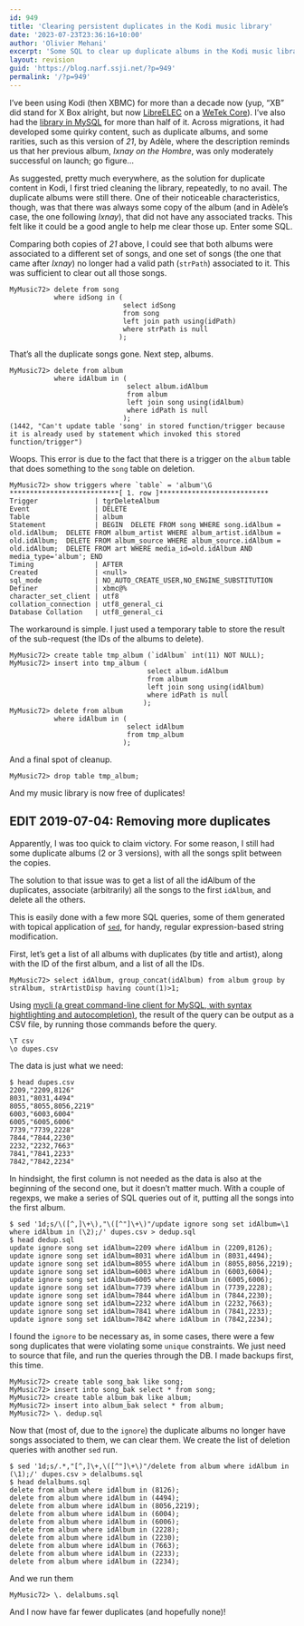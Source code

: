 ```yaml
---
id: 949
title: 'Clearing persistent duplicates in the Kodi music library'
date: '2023-07-23T23:36:16+10:00'
author: 'Olivier Mehani'
excerpt: 'Some SQL to clear up duplicate albums in the Kodi music library when cleaning it is just not enough.'
layout: revision
guid: 'https://blog.narf.ssji.net/?p=949'
permalink: '/?p=949'
---
```


I’ve been using Kodi (then XBMC) for more than a decade now (yup, “XB” did stand for X Box alright, but now [LibreELEC](https://libreelec.tv/) on a [WeTek Core](https://libreelec.tv/downloads/wetek-core/)). I’ve also had the [library in MySQL](https://kodi.wiki/view/MySQL) for more than half of it. Across migrations, it had developed some quirky content, such as duplicate albums, and some rarities, such as this version of *21*, by Adèle, where the description reminds us that her previous album, *Ixnay on the Hombre*, was only moderately successful on launch; go figure…

As suggested, pretty much everywhere, as the solution for duplicate content in Kodi, I first tried cleaning the library, repeatedly, to no avail. The duplicate albums were still there. One of their noticeable characteristics, though, was that there was always some copy of the album (and in Adèle’s case, the one following *Ixnay*), that did not have any associated tracks. This felt like it could be a good angle to help me clear those up. Enter some SQL.

Comparing both copies of *21* above, I could see that both albums were associated to a different set of songs, and one set of songs (the one that came after *Ixnay*) no longer had a valid path (`strPath`) associated to it. This was sufficient to clear out all those songs.

```
MyMusic72> delete from song
           where idSong in (
                            select idSong
                            from song
                            left join path using(idPath)
                            where strPath is null
                           );
```

That’s all the duplicate songs gone. Next step, albums.

```
MyMusic72> delete from album
           where idAlbum in (
                             select album.idAlbum
                             from album
                             left join song using(idAlbum)
                             where idPath is null
                            );
(1442, "Can't update table 'song' in stored function/trigger because it is already used by statement which invoked this stored function/trigger")
```

Woops. This error is due to the fact that there is a trigger on the `album` table that does something to the `song` table on deletion.

```
MyMusic72> show triggers where `table` = 'album'\G
***************************[ 1. row ]***************************
Trigger              | tgrDeleteAlbum
Event                | DELETE
Table                | album
Statement            | BEGIN  DELETE FROM song WHERE song.idAlbum = old.idAlbum;  DELETE FROM album_artist WHERE album_artist.idAlbum = old.idAlbum;  DELETE FROM album_source WHERE album_source.idAlbum = old.idAlbum;  DELETE FROM art WHERE media_id=old.idAlbum AND media_type='album'; END
Timing               | AFTER
Created              | <null>
sql_mode             | NO_AUTO_CREATE_USER,NO_ENGINE_SUBSTITUTION
Definer              | xbmc@%
character_set_client | utf8
collation_connection | utf8_general_ci
Database Collation   | utf8_general_ci
```

The workaround is simple. I just used a temporary table to store the result of the sub-request (the IDs of the albums to delete).

```
MyMusic72> create table tmp_album (`idAlbum` int(11) NOT NULL);
MyMusic72> insert into tmp_album (
                                  select album.idAlbum
                                  from album
                                  left join song using(idAlbum)
                                  where idPath is null
                                 );
MyMusic72> delete from album
           where idAlbum in (
                             select idAlbum
                             from tmp_album
                            );
```

And a final spot of cleanup.

```
MyMusic72> drop table tmp_album;
```

And my music library is now free of duplicates!

## EDIT 2019-07-04: Removing more duplicates

Apparently, I was too quick to claim victory. For some reason, I still had some duplicate albums (2 or 3 versions), with all the songs split between the copies.

The solution to that issue was to get a list of all the idAlbum of the duplicates, associate (arbitrarily) all the songs to the first `idAlbum`, and delete all the others.

This is easily done with a few more SQL queries, some of them generated with topical application of [`sed`](https://linux.die.net/man/1/sed), for handy, regular expression-based string modification.

First, let’s get a list of all albums with duplicates (by title and artist), along with the ID of the first album, and a list of all the IDs.

```
MyMusic72> select idAlbum, group_concat(idAlbum) from album group by strAlbum, strArtistDisp having count(1)>1;
```

Using [mycli (a great command-line client for MySQL, with syntax hightlighting and autocompletion)](https://www.mycli.net/), the result of the query can be output as a CSV file, by running those commands before the query.

```
\T csv
\o dupes.csv
```

The data is just what we need:

```
$ head dupes.csv
2209,"2209,8126"
8031,"8031,4494"
8055,"8055,8056,2219"
6003,"6003,6004"
6005,"6005,6006"
7739,"7739,2228"
7844,"7844,2230"
2232,"2232,7663"
7841,"7841,2233"
7842,"7842,2234"
```

In hindsight, the first column is not needed as the data is also at the beginning of the second one, but it doesn’t matter much. With a couple of regexps, we make a series of SQL queries out of it, putting all the songs into the first album.

```
$ sed '1d;s/\([^,]\+\),"\([^"]\+\)"/update ignore song set idAlbum=\1 where idAlbum in (\2);/' dupes.csv > dedup.sql
$ head dedup.sql
update ignore song set idAlbum=2209 where idAlbum in (2209,8126);
update ignore song set idAlbum=8031 where idAlbum in (8031,4494);
update ignore song set idAlbum=8055 where idAlbum in (8055,8056,2219);
update ignore song set idAlbum=6003 where idAlbum in (6003,6004);
update ignore song set idAlbum=6005 where idAlbum in (6005,6006);
update ignore song set idAlbum=7739 where idAlbum in (7739,2228);
update ignore song set idAlbum=7844 where idAlbum in (7844,2230);
update ignore song set idAlbum=2232 where idAlbum in (2232,7663);
update ignore song set idAlbum=7841 where idAlbum in (7841,2233);
update ignore song set idAlbum=7842 where idAlbum in (7842,2234);
```

I found the `ignore` to be necessary as, in some cases, there were a few song duplicates that were violating some `unique` constraints. We just need to source that file, and run the queries through the DB. I made backups first, this time.

```
MyMusic72> create table song_bak like song;
MyMusic72> insert into song_bak select * from song;
MyMusic72> create table album_bak like album;
MyMusic72> insert into album_bak select * from album;
MyMusic72> \. dedup.sql
```

Now that (most of, due to the `ignore`) the duplicate albums no longer have songs associated to them, we can clear them. We create the list of deletion queries with another `sed` run.

```
$ sed '1d;s/.*,"[^,]\+,\([^"]\+\)"/delete from album where idAlbum in (\1);/' dupes.csv > delalbums.sql
$ head delalbums.sql
delete from album where idAlbum in (8126);
delete from album where idAlbum in (4494);
delete from album where idAlbum in (8056,2219);
delete from album where idAlbum in (6004);
delete from album where idAlbum in (6006);
delete from album where idAlbum in (2228);
delete from album where idAlbum in (2230);
delete from album where idAlbum in (7663);
delete from album where idAlbum in (2233);
delete from album where idAlbum in (2234);
```

And we run them

```
MyMusic72> \. delalbums.sql
```

And I now have far fewer duplicates (and hopefully none)!